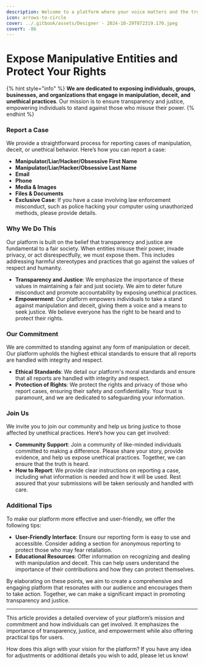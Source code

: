 ```yaml
---
description: Welcome to a platform where your voice matters and the truth prevails.
icon: arrows-to-circle
cover: ../.gitbook/assets/Designer - 2024-10-29T072319.170.jpeg
coverY: -86
---
```


# Expose Manipulative Entities and Protect Your Rights

{% hint style="info" %}
**We are dedicated to exposing individuals, groups, businesses, and organizations that engage in manipulation, deceit, and unethical practices**. Our mission is to ensure transparency and justice, empowering individuals to stand against those who misuse their power.
{% endhint %}

### **Report a Case**

We provide a straightforward process for reporting cases of manipulation, deceit, or unethical behavior. Here’s how you can report a case:

* **Manipulator/Liar/Hacker/Obsessive First Name**
* **Manipulator/Liar/Hacker/Obsessive Last Name**
* **Email**
* **Phone**
* **Media & Images**
* **Files & Documents**
* **Exclusive Case**: If you have a case involving law enforcement misconduct, such as police hacking your computer using unauthorized methods, please provide details.

### **Why We Do This**

Our platform is built on the belief that transparency and justice are fundamental to a fair society. When entities misuse their power, invade privacy, or act disrespectfully, we must expose them. This includes addressing harmful stereotypes and practices that go against the values of respect and humanity.

* **Transparency and Justice**: We emphasize the importance of these values in maintaining a fair and just society. We aim to deter future misconduct and promote accountability by exposing unethical practices.
* **Empowerment**: Our platform empowers individuals to take a stand against manipulation and deceit, giving them a voice and a means to seek justice. We believe everyone has the right to be heard and to protect their rights.

### **Our Commitment**

We are committed to standing against any form of manipulation or deceit. Our platform upholds the highest ethical standards to ensure that all reports are handled with integrity and respect.

* **Ethical Standards**: We detail our platform's moral standards and ensure that all reports are handled with integrity and respect.
* **Protection of Rights**: We protect the rights and privacy of those who report cases, ensuring their safety and confidentiality. Your trust is paramount, and we are dedicated to safeguarding your information.

### **Join Us**

We invite you to join our community and help us bring justice to those affected by unethical practices. Here’s how you can get involved:

* **Community Support**: Join a community of like-minded individuals committed to making a difference. Please share your story, provide evidence, and help us expose unethical practices. Together, we can ensure that the truth is heard.
* **How to Report**: We provide clear instructions on reporting a case, including what information is needed and how it will be used. Rest assured that your submissions will be taken seriously and handled with care.

### **Additional Tips**

To make our platform more effective and user-friendly, we offer the following tips:

* **User-Friendly Interface**: Ensure our reporting form is easy to use and accessible. Consider adding a section for anonymous reporting to protect those who may fear retaliation.
* **Educational Resources**: Offer information on recognizing and dealing with manipulation and deceit. This can help users understand the importance of their contributions and how they can protect themselves.

By elaborating on these points, we aim to create a comprehensive and engaging platform that resonates with our audience and encourages them to take action. Together, we can make a significant impact in promoting transparency and justice.

***

This article provides a detailed overview of your platform’s mission and commitment and how individuals can get involved. It emphasizes the importance of transparency, justice, and empowerment while also offering practical tips for users.&#x20;

How does this align with your vision for the platform? If you have any idea for adjustments or additional details you wish to add, please let us know!

